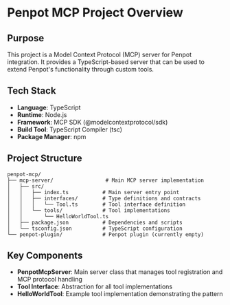 # Penpot MCP Project Overview

## Purpose
This project is a Model Context Protocol (MCP) server for Penpot integration. It provides a TypeScript-based server that can be used to extend Penpot's functionality through custom tools.

## Tech Stack
- **Language**: TypeScript
- **Runtime**: Node.js
- **Framework**: MCP SDK (@modelcontextprotocol/sdk)
- **Build Tool**: TypeScript Compiler (tsc)
- **Package Manager**: npm

## Project Structure
```
penpot-mcp/
├── mcp-server/                 # Main MCP server implementation
│   ├── src/
│   │   ├── index.ts           # Main server entry point
│   │   ├── interfaces/        # Type definitions and contracts
│   │   │   └── Tool.ts        # Tool interface definition
│   │   └── tools/             # Tool implementations
│   │       └── HelloWorldTool.ts
│   ├── package.json           # Dependencies and scripts
│   └── tsconfig.json          # TypeScript configuration
└── penpot-plugin/             # Penpot plugin (currently empty)
```

## Key Components
- **PenpotMcpServer**: Main server class that manages tool registration and MCP protocol handling
- **Tool Interface**: Abstraction for all tool implementations
- **HelloWorldTool**: Example tool implementation demonstrating the pattern
